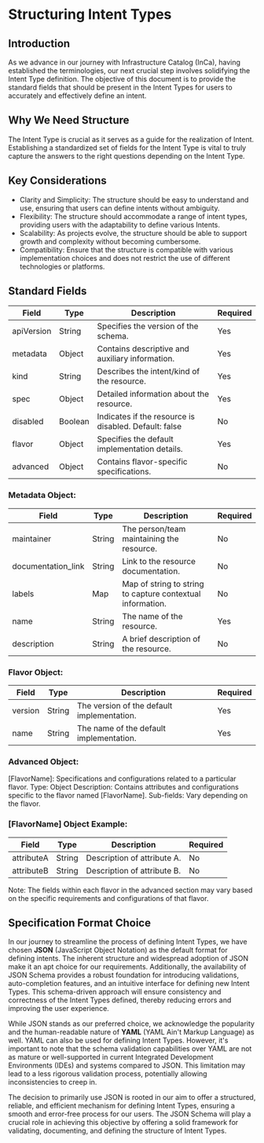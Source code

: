 # Structuring Intent Types

## Introduction
As we advance in our journey with Infrastructure Catalog (InCa), having established the terminologies, our next crucial step involves solidifying the Intent Type definition. The objective of this document is to provide the standard fields that should be present in the Intent Types for users to accurately and effectively define an intent.

## Why We Need Structure
The Intent Type is crucial as it serves as a guide for the realization of Intent. Establishing a standardized set of fields for the Intent Type is vital to truly capture the answers to the right questions depending on the Intent Type.

## Key Considerations
- Clarity and Simplicity: The structure should be easy to understand and use, ensuring that users can define intents without ambiguity.
- Flexibility: The structure should accommodate a range of intent types, providing users with the adaptability to define various Intents.
- Scalability: As projects evolve, the structure should be able to support growth and complexity without becoming cumbersome.
- Compatibility: Ensure that the structure is compatible with various implementation choices and does not restrict the use of different technologies or platforms.

## Standard Fields
| Field       | Type   | Description                                           | Required |
|-------------|--------|-------------------------------------------------------|----------|
| apiVersion  | String | Specifies the version of the schema.                  | Yes      |
| metadata    | Object | Contains descriptive and auxiliary information.       | Yes      |
| kind        | String | Describes the intent/kind of the resource.            | Yes      |
| spec        | Object | Detailed information about the resource.              | Yes      |
| disabled    | Boolean| Indicates if the resource is disabled. Default: false | No       |
| flavor      | Object | Specifies the default implementation details.         | Yes      |
| advanced    | Object | Contains flavor-specific specifications.              | No       |

### Metadata Object:
| Field             | Type   | Description                                | Required |
|-------------------|--------|--------------------------------------------|----------|
| maintainer        | String | The person/team maintaining the resource.  | No       |
| documentation_link| String | Link to the resource documentation.        | No       |
| labels            | Map    | Map of string to string to capture contextual information.| No |
| name              | String | The name of the resource.                   | Yes      |
| description       | String | A brief description of the resource.       | No       |

### Flavor Object:
| Field   | Type   | Description                                | Required |
|---------|--------|--------------------------------------------|----------|
| version | String | The version of the default implementation.| Yes      |
| name    | String | The name of the default implementation.   | Yes      |

### Advanced Object:
[FlavorName]: Specifications and configurations related to a particular flavor.
Type: Object
Description: Contains attributes and configurations specific to the flavor named [FlavorName].
Sub-fields: Vary depending on the flavor.

### [FlavorName] Object Example:
| Field      | Type   | Description            | Required |
|------------|--------|------------------------|----------|
| attributeA | String | Description of attribute A. | No |
| attributeB | String | Description of attribute B. | No |

Note: The fields within each flavor in the advanced section may vary based on the specific requirements and configurations of that flavor.

## Specification Format Choice

In our journey to streamline the process of defining Intent Types, we have chosen **JSON** (JavaScript Object Notation) as the default format for defining intents. The inherent structure and widespread adoption of JSON make it an apt choice for our requirements. Additionally, the availability of JSON Schema provides a robust foundation for introducing validations, auto-completion features, and an intuitive interface for defining new Intent Types. This schema-driven approach will ensure consistency and correctness of the Intent Types defined, thereby reducing errors and improving the user experience.

While JSON stands as our preferred choice, we acknowledge the popularity and the human-readable nature of **YAML** (YAML Ain't Markup Language) as well. YAML can also be used for defining Intent Types. However, it's important to note that the schema validation capabilities over YAML are not as mature or well-supported in current Integrated Development Environments (IDEs) and systems compared to JSON. This limitation may lead to a less rigorous validation process, potentially allowing inconsistencies to creep in.

The decision to primarily use JSON is rooted in our aim to offer a structured, reliable, and efficient mechanism for defining Intent Types, ensuring a smooth and error-free process for our users. The JSON Schema will play a crucial role in achieving this objective by offering a solid framework for validating, documenting, and defining the structure of Intent Types.